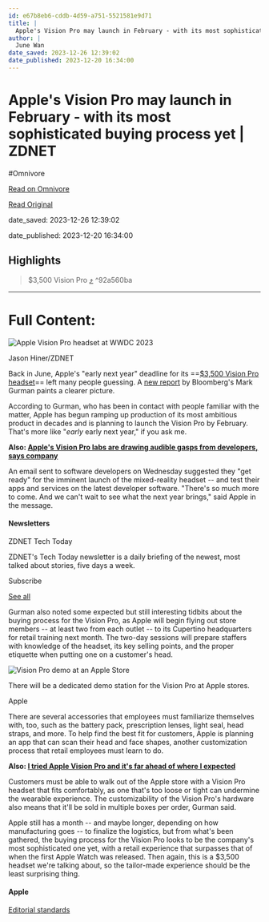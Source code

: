 ```yaml
---
id: e67b8eb6-cddb-4d59-a751-5521581e9d71
title: |
  Apple's Vision Pro may launch in February - with its most sophisticated buying process yet | ZDNET
author: |
  June Wan
date_saved: 2023-12-26 12:39:02
date_published: 2023-12-20 16:34:00
---
```


# Apple's Vision Pro may launch in February - with its most sophisticated buying process yet | ZDNET
#Omnivore

[Read on Omnivore](https://omnivore.app/me/apple-s-vision-pro-may-launch-in-february-with-its-most-sophisti-18ca73561ad)

[Read Original](https://www.zdnet.com/article/apples-vision-pro-may-launch-in-february-with-its-most-sophisticated-buying-process-yet/)

date_saved: 2023-12-26 12:39:02

date_published: 2023-12-20 16:34:00

## Highlights

> $3,500 Vision Pro [⤴️](https://omnivore.app/me/apple-s-vision-pro-may-launch-in-february-with-its-most-sophisti-18ca73561ad#92a560ba-8607-4bf6-8e0d-cf75d9966723)  ^92a560ba


--- 

# Full Content: 

![Apple Vision Pro headset at WWDC 2023](https://proxy-prod.omnivore-image-cache.app/1280x0,shQmDqG6tUk14SwU556Y8oq8hv91gVb5D3R4zQqtcH4Y/https://www.zdnet.com/a/img/resize/bdbce326a65f19210433f16d312b5cbc199a22d7/2023/06/06/be722f0a-e954-4ec1-8139-c79a21a734bc/img-8844.jpg?auto=webp&precrop=2048,1150,x0,y42&width=1280)

Jason Hiner/ZDNET

Back in June, Apple's "early next year" deadline for its ==[$3,500 Vision Pro headset](https://www.zdnet.com/article/meet-apples-arvr-vision-pro-headset-price-features-release-date-and-everything-else-to-know/)== left many people guessing. A [new report](https://www.bloomberg.com/news/articles/2023-12-20/when-will-apple-vision-pro-be-available-company-is-aiming-for-february?) by Bloomberg's Mark Gurman paints a clearer picture.

According to Gurman, who has been in contact with people familiar with the matter, Apple has begun ramping up production of its most ambitious product in decades and is planning to launch the Vision Pro by February. That's more like "_early_ early next year," if you ask me.

**Also: [Apple's Vision Pro labs are drawing audible gasps from developers, says company](https://www.zdnet.com/article/apples-vision-pro-labs-are-leaving-developers-at-an-audible-gasp-says-company/)**

An email sent to software developers on Wednesday suggested they "get ready" for the imminent launch of the mixed-reality headset -- and test their apps and services on the latest developer software. "There's so much more to come. And we can't wait to see what the next year brings," said Apple in the message.

#### Newsletters

ZDNET Tech Today

ZDNET's Tech Today newsletter is a daily briefing of the newest, most talked about stories, five days a week.

 Subscribe

[ See all](https://www.zdnet.com/newsletters/)

Gurman also noted some expected but still interesting tidbits about the buying process for the Vision Pro, as Apple will begin flying out store members -- at least two from each outlet -- to its Cupertino headquarters for retail training next month. The two-day sessions will prepare staffers with knowledge of the headset, its key selling points, and the proper etiquette when putting one on a customer's head. 

![Vision Pro demo at an Apple Store](https://proxy-prod.omnivore-image-cache.app/1280x720,soHbXjbLbRAFRC_TsmCnYCBdkBZUad0TfVitYb6KfrVg/https://www.zdnet.com/a/img/resize/ccf7252b549738d6070f5231024fa00e1eac0389/2023/12/20/5a4e07db-97aa-43ec-b123-e170ed6c16be/77e90237-7c03-4f69-953f-2cc91a249160-2880x1620.jpg?auto=webp&width=1280)

There will be a dedicated demo station for the Vision Pro at Apple stores.

Apple

There are several accessories that employees must familiarize themselves with, too, such as the battery pack, prescription lenses, light seal, head straps, and more. To help find the best fit for customers, Apple is planning an app that can scan their head and face shapes, another customization process that retail employees must learn to do. 

**Also: [I tried Apple Vision Pro and it's far ahead of where I expected](https://www.zdnet.com/article/i-tried-apple-vision-pro-and-its-far-ahead-of-where-i-expected/)**

Customers must be able to walk out of the Apple store with a Vision Pro headset that fits comfortably, as one that's too loose or tight can undermine the wearable experience. The customizability of the Vision Pro's hardware also means that it'll be sold in multiple boxes per order, Gurman said.

Apple still has a month -- and maybe longer, depending on how manufacturing goes -- to finalize the logistics, but from what's been gathered, the buying process for the Vision Pro looks to be the company's most sophisticated one yet, with a retail experience that surpasses that of when the first Apple Watch was released. Then again, this is a $3,500 headset we're talking about, so the tailor-made experience should be the least surprising thing.

#### Apple

[Editorial standards](https://www.zdnet.com/editorial-guidelines/)
